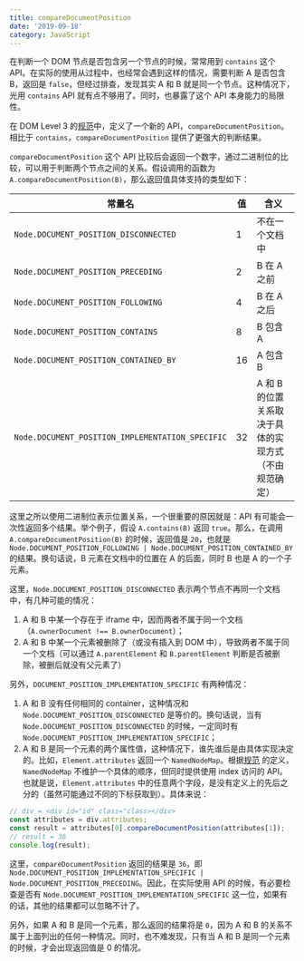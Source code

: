 ```yaml
---
title: compareDocumentPosition
date: '2019-09-18'
category: JavaScript
---
```


在判断一个 DOM 节点是否包含另一个节点的时候，常常用到 `contains` 这个 API。在实际的使用从过程中，也经常会遇到这样的情况，需要判断 A 是否包含 B，返回是 `false`，但经过排查，发现其实 A 和 B 就是同一个节点。这种情况下，光用 `contains` API 就有点不够用了。同时，也暴露了这个 API 本身能力的局限性。

在 DOM Level 3 的[规范](https://www.w3.org/TR/DOM-Level-3-Core/core.html#Node3-compareDocumentPosition)中，定义了一个新的 API，`compareDocumentPosition`。相比于 `contains`，`compareDocumentPosition` 提供了更强大的判断结果。

`compareDocumentPosition` 这个 API 比较后会返回一个数字，通过二进制位的比较，可以用于判断两个节点之间的关系。假设调用的函数为 `A.compareDocumentPosition(B)`，那么返回值具体支持的类型如下：

| 常量名                                              | 值  | 含义                            |
| ------------------------------------------------ | -- | ------------------------------|
| `Node.DOCUMENT_POSITION_DISCONNECTED`            | 1  | 不在一个文档中                       |
| `Node.DOCUMENT_POSITION_PRECEDING`               | 2  | B 在 A 之前                      |
| `Node.DOCUMENT_POSITION_FOLLOWING`               | 4  | B 在 A 之后                      |
| `Node.DOCUMENT_POSITION_CONTAINS`                | 8  | B 包含 A                        |
| `Node.DOCUMENT_POSITION_CONTAINED_BY`            | 16 | A 包含 B                        |
| `Node.DOCUMENT_POSITION_IMPLEMENTATION_SPECIFIC` | 32 | A 和 B 的位置关系取决于具体的实现方式（不由规范确定） |

这里之所以使用二进制位表示位置关系，一个很重要的原因就是：API 有可能会一次性返回多个结果。举个例子，假设 `A.contains(B)` 返回 `true`。那么，在调用 `A.compareDocumentPosition(B)` 的时候，返回值是 `20`，也就是 `Node.DOCUMENT_POSITION_FOLLOWING | Node.DOCUMENT_POSITION_CONTAINED_BY` 的结果。换句话说，B 元素在文档中的位置在 A 的后面，同时 B 也是 A 的一个子元素。

这里，`Node.DOCUMENT_POSITION_DISCONNECTED` 表示两个节点不再同一个文档中，有几种可能的情况：

1. A 和 B 中某一个存在于 iframe 中，因而两者不属于同一个文档（`A.ownerDocument !== B.ownerDocument`）；
2. A 和 B 中某一个元素被删除了（或没有插入到 DOM 中），导致两者不属于同一个文档（可以通过 `A.parentElement` 和 `B.parentElement` 判断是否被删除，被删后就没有父元素了）

另外，`DOCUMENT_POSITION_IMPLEMENTATION_SPECIFIC` 有两种情况：

1. A 和 B 没有任何相同的 container，这种情况和 `Node.DOCUMENT_POSITION_DISCONNECTED` 是等价的。换句话说，当有 `Node.DOCUMENT_POSITION_DISCONNECTED` 的时候，一定同时有 `Node.DOCUMENT_POSITION_IMPLEMENTATION_SPECIFIC`；
2. A 和 B 是同一个元素的两个属性值，这种情况下，谁先谁后是由具体实现决定的。比如，`Element.attributes` 返回一个 `NamedNodeMap`。根据[规范](https://www.w3.org/TR/DOM-Level-3-Core/core.html#ID-1780488922) 的定义，`NamedNodeMap` 不维护一个具体的顺序，但同时提供使用 index 访问的 API。也就是说，`Element.attributes` 中的任意两个字段，是没有定义上的先后之分的（虽然可能通过不同的下标获取到）。具体来说：

```javascript
// div = <div id="id" class="class></div>
const attributes = div.attributes;
const result = attributes[0].compareDocumentPosition(attributes[1]);
// result = 36
console.log(result);
```

这里，`compareDocumentPosition` 返回的结果是 `36`，即 `Node.DOCUMENT_POSITION_IMPLEMENTATION_SPECIFIC | Node.DOCUMENT_POSITION_PRECEDING`。因此，在实际使用 API 的时候，有必要检查是否有 `Node.DOCUMENT_POSITION_IMPLEMENTATION_SPECIFIC` 这一位，如果有的话，其他的结果都可以忽略不计了。

另外，如果 A 和 B 是同一个元素，那么返回的结果将是 `0`，因为 A 和 B 的关系不属于上面列出的任何一种情况。同时，也不难发现，只有当 A 和 B 是同一个元素的时候，才会出现返回值是 0 的情况。
